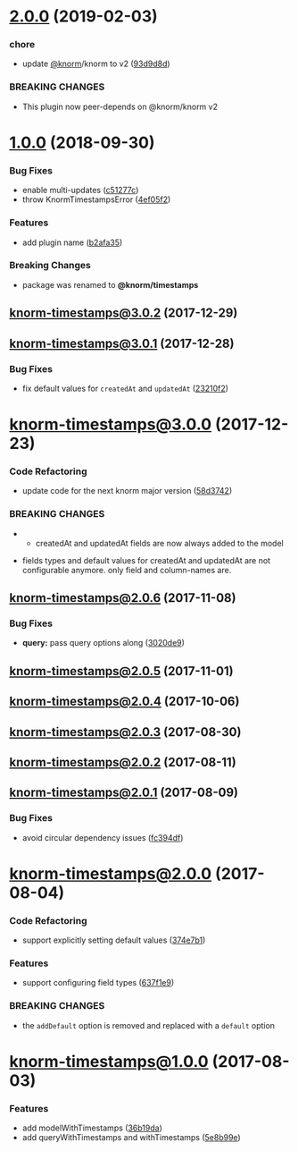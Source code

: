 # [2.0.0](https://github.com/knorm/timestamps/compare/v1.0.0...v2.0.0) (2019-02-03)


### chore

* update [@knorm](https://github.com/knorm)/knorm to v2 ([93d9d8d](https://github.com/knorm/timestamps/commit/93d9d8d))


### BREAKING CHANGES

* This plugin now peer-depends on @knorm/knorm v2

<a name="1.0.0"></a>
# [1.0.0](https://github.com/knorm/timestamps/compare/v3.0.2-old...v1.0.0) (2018-09-30)


### Bug Fixes

* enable multi-updates ([c51277c](https://github.com/knorm/timestamps/commit/c51277c))
* throw KnormTimestampsError ([4ef05f2](https://github.com/knorm/timestamps/commit/4ef05f2))


### Features

* add plugin name ([b2afa35](https://github.com/knorm/timestamps/commit/b2afa35))


### Breaking Changes

* package was renamed to **@knorm/timestamps**


<a name="3.0.2-old"></a>
## [knorm-timestamps@3.0.2](https://github.com/knorm/timestamps/compare/v3.0.2...v3.0.2-old) (2017-12-29)



<a name="3.0.1-old"></a>
## [knorm-timestamps@3.0.1](https://github.com/knorm/timestamps/compare/v3.0.1...v3.0.1-old) (2017-12-28)


### Bug Fixes

* fix default values for `createdAt` and `updatedAt` ([23210f2](https://github.com/knorm/timestamps/commit/23210f2))



<a name="3.0.0-old"></a>
# [knorm-timestamps@3.0.0](https://github.com/knorm/timestamps/compare/v3.0.0...v3.0.0-old) (2017-12-23)


### Code Refactoring

* update code for the next knorm major version ([58d3742](https://github.com/knorm/timestamps/commit/58d3742))


### BREAKING CHANGES

* - createdAt and updatedAt fields are now always added to the model
- fields types and default values for createdAt and updatedAt are
  not configurable anymore. only field and column-names are.



<a name="2.0.6-old"></a>
## [knorm-timestamps@2.0.6](https://github.com/knorm/timestamps/compare/v2.0.6...v2.0.6-old) (2017-11-08)


### Bug Fixes

* **query:** pass query options along ([3020de9](https://github.com/knorm/timestamps/commit/3020de9))



<a name="2.0.5-old"></a>
## [knorm-timestamps@2.0.5](https://github.com/knorm/timestamps/compare/v2.0.5...v2.0.5-old) (2017-11-01)



<a name="2.0.4-old"></a>
## [knorm-timestamps@2.0.4](https://github.com/knorm/timestamps/compare/v2.0.4...v2.0.4-old) (2017-10-06)



<a name="2.0.3-old"></a>
## [knorm-timestamps@2.0.3](https://github.com/knorm/timestamps/compare/v2.0.3...v2.0.3-old) (2017-08-30)



<a name="2.0.2-old"></a>
## [knorm-timestamps@2.0.2](https://github.com/knorm/timestamps/compare/v2.0.2...v2.0.2-old) (2017-08-11)



<a name="2.0.1-old"></a>
## [knorm-timestamps@2.0.1](https://github.com/knorm/timestamps/compare/v2.0.1...v2.0.1-old) (2017-08-09)


### Bug Fixes

* avoid circular dependency issues ([fc394df](https://github.com/knorm/timestamps/commit/fc394df))



<a name="2.0.0-old"></a>
# [knorm-timestamps@2.0.0](https://github.com/knorm/timestamps/compare/v2.0.0...v2.0.0-old) (2017-08-04)


### Code Refactoring

* support explicitly setting default values ([374e7b1](https://github.com/knorm/timestamps/commit/374e7b1))


### Features

* support configuring field types ([637f1e9](https://github.com/knorm/timestamps/commit/637f1e9))


### BREAKING CHANGES

* the `addDefault` option is removed and replaced
with a `default` option



<a name="1.0.0-old"></a>
# [knorm-timestamps@1.0.0](https://github.com/knorm/timestamps/compare/v1.0.0...v1.0.0-old) (2017-08-03)


### Features

* add modelWithTimestamps ([36b19da](https://github.com/knorm/timestamps/commit/36b19da))
* add queryWithTimestamps and withTimestamps ([5e8b99e](https://github.com/knorm/timestamps/commit/5e8b99e))
